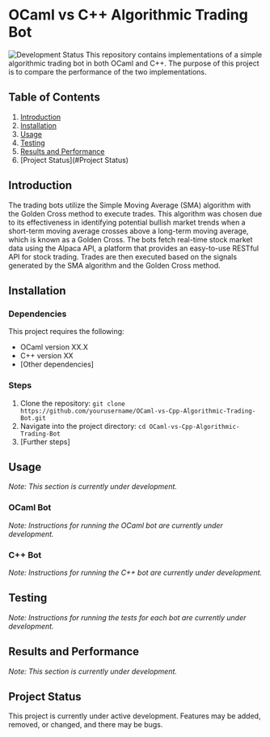 # OCaml vs C++ Algorithmic Trading Bot
![Development Status](https://img.shields.io/badge/status-under%20development-orange)
This repository contains implementations of a simple algorithmic trading bot in both OCaml and C++. The purpose of this project is to compare the performance of the two implementations.

## Table of Contents

1. [Introduction](#introduction)
2. [Installation](#installation)
3. [Usage](#usage)
4. [Testing](#testing)
5. [Results and Performance](#results-and-performance)
6. [Project Status](#Project Status)

## Introduction

The trading bots utilize the Simple Moving Average (SMA) algorithm with the Golden Cross method to execute trades. This algorithm was chosen due to its effectiveness in identifying potential bullish market trends when a short-term moving average crosses above a long-term moving average, which is known as a Golden Cross. The bots fetch real-time stock market data using the Alpaca API, a platform that provides an easy-to-use RESTful API for stock trading. Trades are then executed based on the signals generated by the SMA algorithm and the Golden Cross method.

## Installation

### Dependencies

This project requires the following:

- OCaml version XX.X
- C++ version XX
- [Other dependencies]

### Steps

1. Clone the repository: `git clone https://github.com/yourusername/OCaml-vs-Cpp-Algorithmic-Trading-Bot.git`
2. Navigate into the project directory: `cd OCaml-vs-Cpp-Algorithmic-Trading-Bot`
3. [Further steps]

## Usage

*Note: This section is currently under development.*

### OCaml Bot

*Note: Instructions for running the OCaml bot are currently under development.*


### C++ Bot

*Note: Instructions for running the C++ bot are currently under development.*


## Testing

*Note: Instructions for running the tests for each bot are currently under development.*


## Results and Performance

*Note: This section is currently under development.*


## Project Status

This project is currently under active development. Features may be added, removed, or changed, and there may be bugs. 
